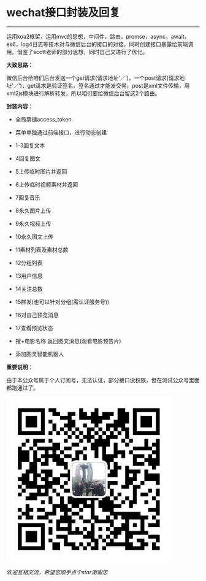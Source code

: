 # wechat接口封装及回复

---

运用koa2框架，运用mvc的思想，中间件，路由，promse，async，await，es6，log4日志等技术对与微信后台的接口的对接，同时创建接口暴露给前端调用。借鉴了scott老师的部分思想，同时自己又进行了优化。

**大致思路**：

微信后台给咱们后台发送一个get请求(请求地址‘／’)，一个post请求(请求地址‘／’)，get请求是验证签名，签名通过才能发交易。post是xml文件传输，用xml2js模块进行解析转发，所以咱们要给微信后台留这2个路由。


**封装内容**：

* 全局票据access_token

* 菜单单独通过前端接口，进行动态创建

* 1-3回复文本

* 4回复图文

* 5上传临时图片并返回

* 6上传临时视频素材并返回

* 7回复音乐

* 8永久图片上传

* 9永久视频上传

* 10永久图文上传

* 11素材列表及素材总数

* 12分组列表

* 13用户信息

* 14关注总数

* 15群发(也可以针对分组(需认证服务号))

* 16对自己预览消息

* 17查看预览状态

* 搜+电影名称 返回图文消息(观看电影预告片)

* 添加图灵智能机器人

**重要说明**：

由于本公众号属于个人订阅号，无法认证，部分接口没权限，但在测试公众号里面都跑通过了。


![微信二维码](https://raw.githubusercontent.com/fridaydream/blogpic/master/js/node/node-study/qrcode_wechat.jpg)

*欢迎互相交流，希望您顺手点个star谢谢您*
